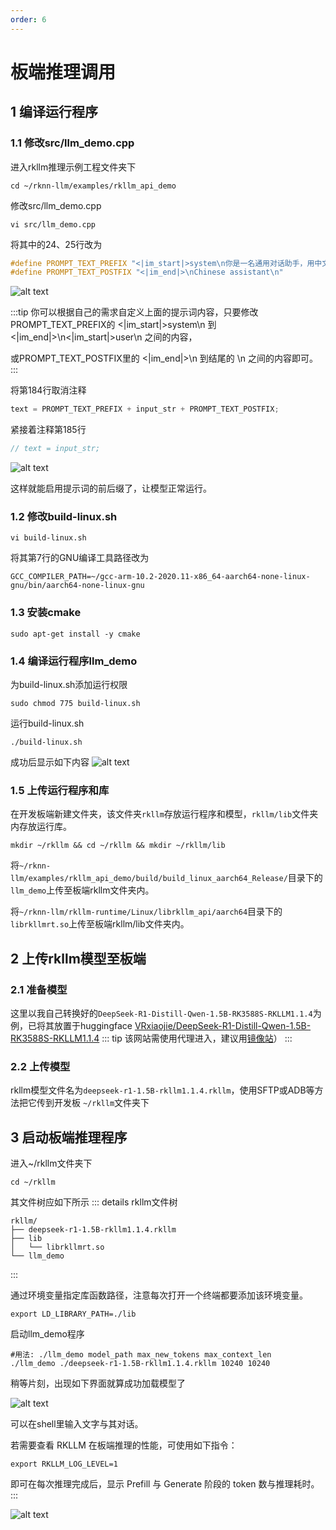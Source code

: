 ```yaml
---
order: 6
---
```

# 板端推理调用
## 1 编译运行程序
### 1.1 修改src/llm_demo.cpp
进入rkllm推理示例工程文件夹下
```shell
cd ~/rknn-llm/examples/rkllm_api_demo
```
修改src/llm_demo.cpp

```shell
vi src/llm_demo.cpp
```
将其中的24、25行改为
```c
#define PROMPT_TEXT_PREFIX "<|im_start|>system\n你是一名通用对话助手，用中文回答问题，回答时必须展现严谨的逻辑思维，听从用户的命令<|im_end|>\n<|im_start|>user\n"
#define PROMPT_TEXT_POSTFIX "<|im_end|>\nChinese assistant\n"
```

![alt text](images/llm_demo修改1.jpg)

:::tip 
你可以根据自己的需求自定义上面的提示词内容，只要修改PROMPT_TEXT_PREFIX的 <|im_start|>system\n 到 <|im_end|>\n<|im_start|>user\n 之间的内容，

或PROMPT_TEXT_POSTFIX里的 <|im_end|>\n 到结尾的 \n 之间的内容即可。
:::

将第184行取消注释
```c
text = PROMPT_TEXT_PREFIX + input_str + PROMPT_TEXT_POSTFIX;
```

紧接着注释第185行
```c
// text = input_str;
```

![alt text](images/llm_demo修改2.jpg)

这样就能启用提示词的前后缀了，让模型正常运行。

### 1.2 修改build-linux.sh
```shell
vi build-linux.sh
```
将其第7行的GNU编译工具路径改为
```
GCC_COMPILER_PATH=~/gcc-arm-10.2-2020.11-x86_64-aarch64-none-linux-gnu/bin/aarch64-none-linux-gnu
```

### 1.3 安装cmake
```shell
sudo apt-get install -y cmake
```

### 1.4 编译运行程序llm_demo

为build-linux.sh添加运行权限
```shell
sudo chmod 775 build-linux.sh
```
运行build-linux.sh
```shell
./build-linux.sh
```

成功后显示如下内容
![alt text](images/build-linux.sh.jpg)

### 1.5 上传运行程序和库
在开发板端新建文件夹，该文件夹`rkllm`存放运行程序和模型，`rkllm/lib`文件夹内存放运行库。

```shell
mkdir ~/rkllm && cd ~/rkllm && mkdir ~/rkllm/lib
```

将`~/rknn-llm/examples/rkllm_api_demo/build/build_linux_aarch64_Release/`目录下的`llm_demo`上传至板端rkllm文件夹内。

将`~/rknn-llm/rkllm-runtime/Linux/librkllm_api/aarch64`目录下的`librkllmrt.so`上传至板端rkllm/lib文件夹内。


## 2 上传rkllm模型至板端
### 2.1 准备模型
这里以我自己转换好的`DeepSeek-R1-Distill-Qwen-1.5B-RK3588S-RKLLM1.1.4`为例，已将其放置于huggingface [VRxiaojie/DeepSeek-R1-Distill-Qwen-1.5B-RK3588S-RKLLM1.1.4](https://huggingface.co/VRxiaojie/DeepSeek-R1-Distill-Qwen-1.5B-RK3588S-RKLLM1.1.4)
::: tip
该网站需使用代理进入，建议用[镜像站](https://hf-mirror.com/)）
:::

### 2.2 上传模型
rkllm模型文件名为`deepseek-r1-1.5B-rkllm1.1.4.rkllm`，使用SFTP或ADB等方法把它传到开发板 `~/rkllm`文件夹下

## 3 启动板端推理程序
进入~/rkllm文件夹下
```shell
cd ~/rkllm
```
其文件树应如下所示
::: details rkllm文件树
```
rkllm/
├── deepseek-r1-1.5B-rkllm1.1.4.rkllm
├── lib
│   └── librkllmrt.so
└── llm_demo
```
:::

通过环境变量指定库函数路径，注意每次打开一个终端都要添加该环境变量。
```shell
export LD_LIBRARY_PATH=./lib
```

启动llm_demo程序
```shell
#用法: ./llm_demo model_path max_new_tokens max_context_len
./llm_demo ./deepseek-r1-1.5B-rkllm1.1.4.rkllm 10240 10240
```

稍等片刻，出现如下界面就算成功加载模型了

![alt text](images/板端成功执行llm_demo.jpg)

可以在shell里输入文字与其对话。

若需要查看 RKLLM 在板端推理的性能，可使用如下指令：
```shell
export RKLLM_LOG_LEVEL=1
```
即可在每次推理完成后，显示 Prefill 与 Generate 阶段的 token 数与推理耗时。
:::

![alt text](images/鸡兔同笼问题.jpg)